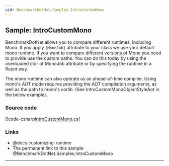 ```yaml
---
uid: BenchmarkDotNet.Samples.IntroCustomMono
---
```


## Sample: IntroCustomMono

BenchmarkDotNet allows you to compare different runtimes, including Mono.
If you apply `[MonoJob]` attribute to your class we use your default mono runtime.
If you want to compare different versions of Mono you need to provide use the custom paths.
You can do this today by using the overloaded ctor of MonoJob attribute or by specifying the runtime in a fluent way.

The mono runtime can also operate as an ahead-of-time compiler. Using mono's AOT mode requires providing the AOT compilation
arguments, as well as the path to mono's corlib. (See IntroCustomMonoObjectStyleAot in the below example).

### Source code

[!code-csharp[IntroCustomMono.cs](../../../samples/BenchmarkDotNet.Samples/IntroCustomMono.cs)]

### Links

* @docs.customizing-runtime
* The permanent link to this sample: @BenchmarkDotNet.Samples.IntroCustomMono

---